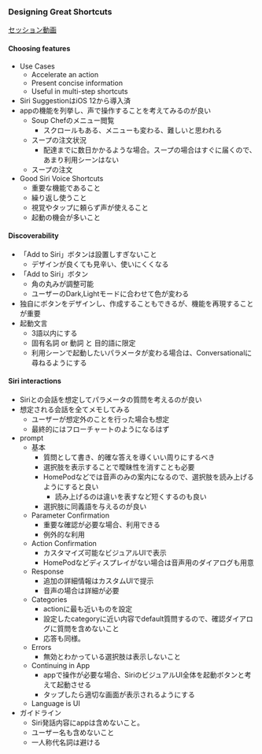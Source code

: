 ### Designing Great Shortcuts
[セッション動画](https://developer.apple.com/videos/play/wwdc2019/806/)
#### Choosing features
- Use Cases
  - Accelerate an action
  - Present concise information
  - Useful in multi-step shortcuts
- Siri SuggestionはiOS 12から導入済
- appの機能を列挙し、声で操作することを考えてみるのが良い
  - Soup Chefのメニュー閲覧
    - スクロールもある、メニューも変わる、難しいと思われる
  - スープの注文状況
    - 配達までに数日かかるような場合。スープの場合はすぐに届くので、あまり利用シーンはない
  - スープの注文
- Good Siri Voice Shortcuts
  - 重要な機能であること
  - 繰り返し使うこと
  - 視覚やタップに頼らず声が使えること
  - 起動の機会が多いこと

#### Discoverability
- 「Add to Siri」ボタンは設置しすぎないこと
  - デザインが良くても見辛い、使いにくくなる
- 「Add to Siri」ボタン
  - 角の丸みが調整可能
  - ユーザーのDark,Lightモードに合わせて色が変わる
- 独自にボタンをデザインし、作成することもできるが、機能を再現することが重要
- 起動文言
  - 3語以内にする
  - 固有名詞 or 動詞 と 目的語に限定
  - 利用シーンで起動したいパラメータが変わる場合は、Conversationalに尋ねるようにする

#### Siri interactions
- Siriとの会話を想定してパラメータの質問を考えるのが良い
- 想定される会話を全てメモしてみる
  - ユーザーが想定外のことを行った場合も想定
  - 最終的にはフローチャートのようになるはず
- prompt
  - 基本
    - 質問として書き、的確な答えを導くいい周りにするべき
    - 選択肢を表示することで曖昧性を消すことも必要
    - HomePodなどでは音声のみの案内になるので、選択肢を読み上げるようにすると良い
      - 読み上げるのは違いを表すなど短くするのも良い
    - 選択肢に同義語を与えるのが良い
  - Parameter Confirmation
    - 重要な確認が必要な場合、利用できる
    - 例外的な利用
  - Action Confirmation
    - カスタマイズ可能なビジュアルUIで表示
    - HomePodなどディスプレイがない場合は音声用のダイアログも用意
  - Response
    - 追加の詳細情報はカスタムUIで提示
    - 音声の場合は詳細が必要
  - Categories
    - actionに最も近いものを設定
    - 設定したcategoryに近い内容でdefault質問するので、確認ダイアログに質問を含めないこと
    - 応答も同様。
  - Errors
    - 無効とわかっている選択肢は表示しないこと
  - Continuing in App
    - appで操作が必要な場合、SiriのビジュアルUI全体を起動ボタンと考えて起動させる
    - タップしたら適切な画面が表示されるようにする
  - Language is UI
- ガイドライン
  - Siri発話内容にappは含めないこと。
  - ユーザー名も含めないこと
  - 一人称代名詞は避ける
